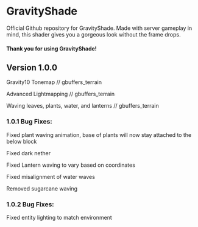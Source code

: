 # GravityShade
Official Github repository for GravityShade. Made with server gameplay in mind, this shader gives you a gorgeous look without the frame drops.
#### Thank you for using GravityShade!

## Version 1.0.0
Gravity10 Tonemap // gbuffers_terrain

Advanced Lightmapping // gbuffers_terrain

Waving leaves, plants, water, and lanterns // gbuffers_terrain

### 1.0.1 Bug Fixes:
Fixed plant waving animation, base of plants will now stay attached to the below block

Fixed dark nether

Fixed Lantern waving to vary based on coordinates

Fixed misalignment of water waves

Removed sugarcane waving

### 1.0.2 Bug Fixes:
Fixed entity lighting to match environment
